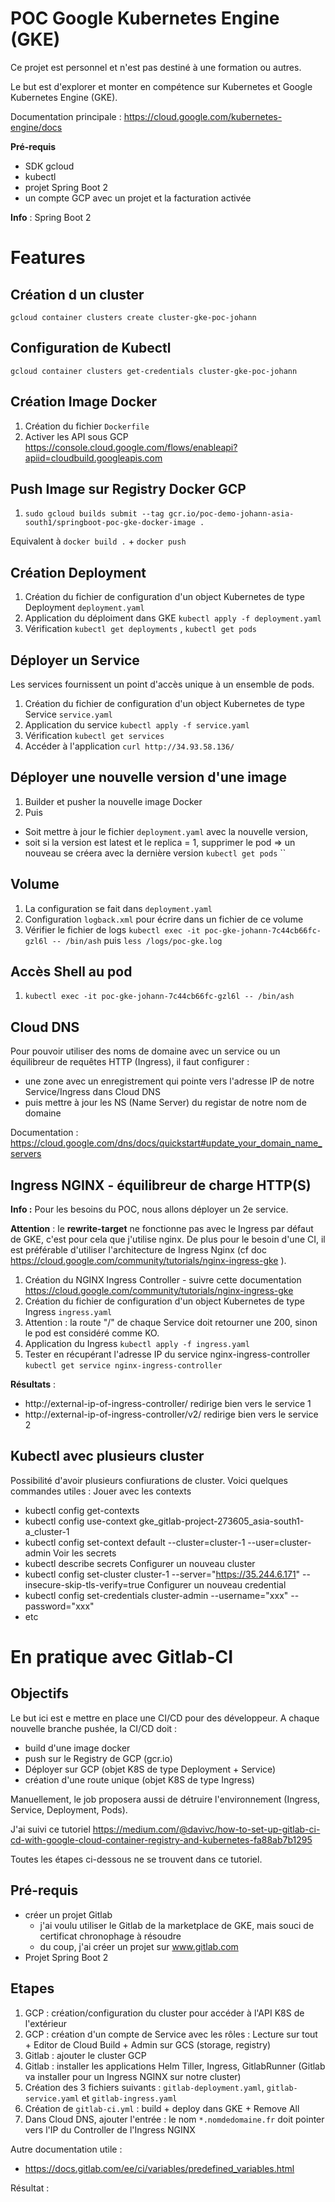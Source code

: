 # POC Google Kubernetes Engine (GKE)

Ce projet est personnel et n'est pas destiné à une formation ou autres.

Le but est d'explorer et monter en compétence sur Kubernetes et Google Kubernetes Engine (GKE).

Documentation principale : https://cloud.google.com/kubernetes-engine/docs

**Pré-requis**

* SDK gcloud
* kubectl
* projet Spring Boot 2
* un compte GCP avec un projet et la facturation activée

**Info** : Spring Boot 2

# Features

## Création d un cluster

`gcloud container clusters create cluster-gke-poc-johann`

## Configuration de Kubectl

`gcloud container clusters get-credentials cluster-gke-poc-johann`

## Création Image Docker

1. Création du fichier `Dockerfile`
4. Activer les API sous GCP https://console.cloud.google.com/flows/enableapi?apiid=cloudbuild.googleapis.com

## Push Image sur Registry Docker GCP
 
1. `sudo gcloud builds submit --tag gcr.io/poc-demo-johann-asia-south1/springboot-poc-gke-docker-image .`

Equivalent à `docker build .` + `docker push`

## Création Deployment

1. Création du fichier de configuration d'un object Kubernetes de type Deployment `deployment.yaml`
2. Application du déploiment dans GKE `kubectl apply -f deployment.yaml`
3. Vérification `kubectl get deployments` , `kubectl get pods`

## Déployer un Service

Les services fournissent un point d'accès unique à un ensemble de pods.

1. Création du fichier de configuration d'un object Kubernetes de type Service `service.yaml`
2. Application du service `kubectl apply -f service.yaml`
3. Vérification `kubectl get services`
4. Accéder à l'application `curl http://34.93.58.136/` 

## Déployer une nouvelle version d'une image

1. Builder et pusher la nouvelle image Docker
2. Puis 
* Soit mettre à jour le fichier `deployment.yaml` avec la nouvelle version,
* soit si la version est latest et le replica = 1, supprimer le pod => un nouveau se créera avec la dernière version
`kubectl get pods` ``

## Volume

1. La configuration se fait dans `deployment.yaml`
2. Configuration `logback.xml` pour écrire dans un fichier de ce volume
3. Vérifier le fichier de logs `kubectl exec -it poc-gke-johann-7c44cb66fc-gzl6l -- /bin/ash` puis `less /logs/poc-gke.log`

## Accès Shell au pod

1. `kubectl exec -it poc-gke-johann-7c44cb66fc-gzl6l -- /bin/ash`

## Cloud DNS

Pour pouvoir utiliser des noms de domaine avec un service ou un équilibreur de requêtes HTTP (Ingress), il faut configurer :
 - une zone avec un enregistrement qui pointe vers l'adresse IP de notre Service/Ingress dans Cloud DNS
 - puis mettre à jour les NS (Name Server) du registar de notre nom de domaine

 Documentation : https://cloud.google.com/dns/docs/quickstart#update_your_domain_name_servers

## Ingress NGINX - équilibreur de charge HTTP(S) 

**Info :** Pour les besoins du POC, nous allons déployer un 2e service.

**Attention** : le **rewrite-target** ne fonctionne pas avec le Ingress par défaut de GKE, c'est pour cela que j'utilise nginx.
De plus pour le besoin d'une CI, il est préférable d'utiliser l'architecture de Ingress Nginx (cf doc https://cloud.google.com/community/tutorials/nginx-ingress-gke	).

1. Création du NGINX Ingress Controller - suivre cette documentation https://cloud.google.com/community/tutorials/nginx-ingress-gke	
2. Création du fichier de configuration d'un object Kubernetes de type Ingress `ingress.yaml`
3. Attention : la route "/" de chaque Service doit retourner une 200, sinon le pod est considéré comme KO.
4. Application du Ingress `kubectl apply -f ingress.yaml`
5. Tester en récupérant l'adresse IP du service nginx-ingress-controller `kubectl get service nginx-ingress-controller`

**Résultats** :
* http://external-ip-of-ingress-controller/ redirige bien vers le service 1
* http://external-ip-of-ingress-controller/v2/ redirige bien vers le service 2

## Kubectl avec plusieurs cluster

Possibilité d'avoir plusieurs confiurations de cluster. Voici quelques commandes utiles :
Jouer avec les contexts
* kubectl config get-contexts
* kubectl config use-context gke_gitlab-project-273605_asia-south1-a_cluster-1
* kubectl config set-context default --cluster=cluster-1 --user=cluster-admin
Voir les secrets
* kubectl describe secrets
Configurer un nouveau cluster
* kubectl config set-cluster cluster-1  --server="https://35.244.6.171" --insecure-skip-tls-verify=true
Configurer un nouveau credential
* kubectl config set-credentials cluster-admin --username="xxx" --password="xxx"
* etc

# En pratique avec Gitlab-CI

## Objectifs 

Le but ici est e mettre en place une CI/CD pour des développeur. 
A chaque nouvelle branche pushée, la CI/CD doit :
 - build d'une image docker
 - push sur le Registry de GCP (gcr.io)
 - Déployer sur GCP (objet K8S de type Deployment + Service)
 - création d'une route unique (objet K8S de type Ingress)
 
Manuellement, le job proposera aussi de détruire l'environnement (Ingress, Service, Deployment, Pods). 

J'ai suivi ce tutoriel https://medium.com/@davivc/how-to-set-up-gitlab-ci-cd-with-google-cloud-container-registry-and-kubernetes-fa88ab7b1295

Toutes les étapes ci-dessous ne se trouvent dans ce tutoriel.

## Pré-requis
 
* créer un projet Gitlab
    * j'ai voulu utiliser le Gitlab de la marketplace de GKE, mais souci de certificat chronophage à résoudre
    * du coup, j'ai créer un projet sur www.gitlab.com
* Projet Spring Boot 2

## Etapes

1. GCP : création/configuration du cluster pour accéder à l'API K8S de l'extérieur 
2. GCP : création d'un compte de Service avec les rôles : Lecture sur tout + Editor de Cloud Build + Admin sur GCS (storage, registry)
3. Gitlab : ajouter le cluster GCP
4. Gitlab : installer les applications Helm Tiller, Ingress, GitlabRunner (Gitlab va installer pour un Ingress NGINX sur notre cluster)
5. Création des 3 fichiers suivants : `gitlab-deployment.yaml`, `gitlab-service.yaml` et `gitlab-ingress.yaml`
6. Création de `gitlab-ci.yml` : build + deploy dans GKE + Remove All
4. Dans Cloud DNS, ajouter l'entrée : le nom `*.nomdedomaine.fr` doit pointer vers l'IP du Controller de l'Ingress NGINX

Autre documentation utile :
* https://docs.gitlab.com/ee/ci/variables/predefined_variables.html

Résultat :

